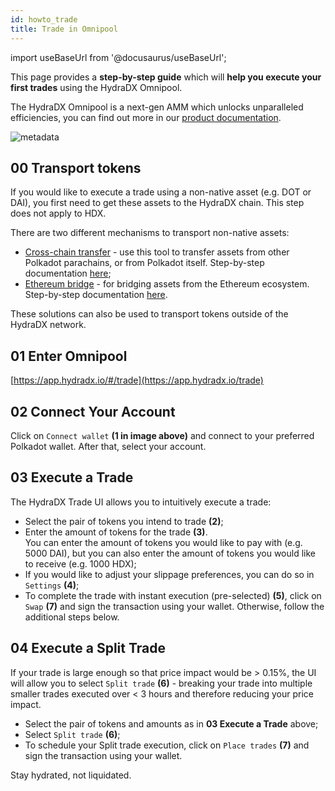 ```yaml
---
id: howto_trade
title: Trade in Omnipool
---
```


import useBaseUrl from '@docusaurus/useBaseUrl';

This page provides a **step-by-step guide** which will **help you execute your first trades** using the HydraDX Omnipool.

The HydraDX Omnipool is a next-gen AMM which unlocks unparalleled efficiencies, you can find out more in our [product documentation](/).

<div style={{textAlign: 'center'}}>
  <img alt="metadata" src={useBaseUrl('/howto_trade/trade_screen_st.jpg')} />
</div>

## 00 Transport tokens
If you would like to execute a trade using a non-native asset (e.g. DOT or DAI), you first need to get these assets to the HydraDX chain. This step does not apply to HDX.

There are two different mechanisms to transport non-native assets:
* [Cross-chain transfer](https://app.hydradx.io/cross-chain) - use this tool to transfer assets from other Polkadot parachains, or from Polkadot itself. Step-by-step documentation [here](howto_xcm);
* [Ethereum bridge](https://www.portalbridge.com/#/transfer) - for bridging assets from the Ethereum ecosystem. Step-by-step documentation [here](/bridge_from_ethereum).

These solutions can also be used to transport tokens outside of the HydraDX network.

## 01 Enter Omnipool
[https://app.hydradx.io/#/trade](https://app.hydradx.io/trade)

## 02 Connect Your Account
Click on `Connect wallet` **(1 in image above)** and connect to your preferred Polkadot wallet. After that, select your account.

## 03 Execute a Trade
The HydraDX Trade UI allows you to intuitively execute a trade:

* Select the pair of tokens you intend to trade **(2)**;
* Enter the amount of tokens for the trade **(3)**.  
You can enter the amount of tokens you would like to pay with (e.g. 5000 DAI), but you can also enter the amount of tokens you would like to receive (e.g. 1000 HDX);
* If you would like to adjust your slippage preferences, you can do so in `Settings` **(4)**;
* To complete the trade with instant execution (pre-selected) **(5)**, click on `Swap` **(7)** and sign the transaction using your wallet. Otherwise, follow the additional steps below.

## 04 Execute a Split Trade
If your trade is large enough so that price impact would be > 0.15%, the UI will allow you to select `Split trade` **(6)** - breaking your trade into multiple smaller trades executed over < 3 hours and therefore reducing your price impact.

* Select the pair of tokens and amounts as in **03 Execute a Trade** above;
* Select `Split trade` **(6)**;
* To schedule your Split trade execution, click on `Place trades` **(7)** and sign the transaction using your wallet.

Stay hydrated, not liquidated.
